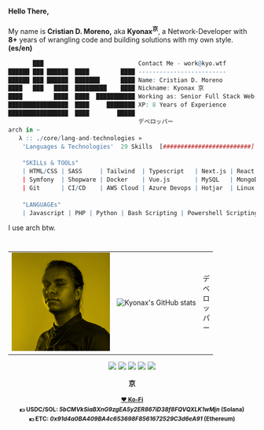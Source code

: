 <!--
*    ___  _______   ___  __  _______
*   / _ \/ __/ _ | / _ \/  |/  / __/
*  / , _/ _// __ |/ // / /|_/ / _/
* /_/|_/___/_/ |_/____/_/  /_/___v1.0
* @kyonax_on_tech
*
* Read-and-Learn about me and my code, all my world
* translated into digital algorithms.
*
* Last Updated: Mar 05 2025
*
* Cristian D. Moreno - Kyonax
* iamkyo@kyo.wtf
-->

#### Hello There,
My name is **Cristian D. Moreno,** aka **Kyonax<sup>京</sup>**, a Network-Developer with **8+** years of wrangling code and building solutions with my own style. **(es/en)**

``` r
       ███                           Contact Me - work@kyo.wtf
██████ ███ ██████  ████         ████ -------------------------
██████ ███ ██████  ███████      ████ Name: Cristian D. Moreno
████   ███   ████  █████████    ████ Nickname: Kyonax 京
████         ████  ████  ███████████ Working as: Senior Full Stack Web-Dev
█████████████████  ████     ████████ XP: 8 Years of Experience
█████████████████  ████        █████ 
                                     デベロッパー
arch in ~ 
   λ :: ./core/lang-and-technologies »
    'Languages & Technologies'  29 Skills  [#########################] loading
    
    "SKILLs & TOOLs"
    | HTML/CSS | SASS     | Tailwind  | Typescript   | Next.js | React.js | Express.js | Node.js   |
    | Symfony  | Shopware | Docker    | Vue.js       | MySQL   | MongoDB  | Grunt.js   | Gulp.js   |
    | Git      | CI/CD    | AWS Cloud | Azure Devops | Hotjar  | Linux    | GA4        | Wordpress |
    
    "LANGUAGEs"
    | Javascript | PHP | Python | Bash Scripting | Powershell Scripting |
```

I use arch btw.

#

<div align="center">
<table>
  <tr>
    <td>
      <img src="https://github.com/Kyonax/Kyonax/blob/master/src/professional_photo.png" width="200"/>
    </td>
    <td>
      <img src="https://github-readme-stats.vercel.app/api?username=Kyonax&theme=great-gatsby" alt="Kyonax's GitHub stats"/>
    </td>
    <td>
      デ<br>ベ<br>ロ<br>ッ<br>パ<br>ー
    </td>
  </tr>
</table>
</div>

<p align="center"> 
  <a href="https://www.reddit.com/user/kyonax_on"><img src="https://img.shields.io/reddit/user-karma/combined/kyonax_on?style=social&logo=reddit&logoColor=%23FFD400"/><a/>
  <img src="https://img.shields.io/github/followers/Kyonax?style=social&logo=github&logoColor=%23FFD400"/>
  <a href="https://twitter.com/kyonax_on_tech"><img src="https://img.shields.io/twitter/url?url=https%3A%2F%2Ftwitter.com%2Fkyonax_on_tech&style=social&logoColor=%23FFD400&label=Twitter"/><a/>
  <a href="https://www.instagram.com/is.kyonax/"><img src="https://img.shields.io/twitter/url?url=https%3A%2F%2Finstagram.com%2Fis.kyonax&style=social&logo=instagram&logoColor=%23FFD400&label=Instagram"/><a/>
  <a href="https://www.linkedin.com/in/kyonax/"><img src="https://img.shields.io/twitter/url?url=https%3A%2F%2Fwww.linkedin.com%2Fin%2Fkyonax%2F&style=social&logo=linkedin&logoColor=%23FFD400&label=Linkedin"/><a/> 
<p/>

<div/>

<p align="center">
<samp>
  <a><strong>京</strong></a>
  <br>
  <br>
  <sup>
    <b>
    <a href="https://ko-fi.com/kyonax_on_tech">❤️ Ko-Fi</a>
    </b>
    <br>
    <b>💵 USDC/SOL: <i>5bCMVkSiaBXnG9zgEA5y2ER867iD38f8FQVQXLK1wMjn</i> (Solana)
    <br>
    <b>💶 ETC:</b> <i>0x91d4a0BA409BA4c653698F8561672529C3d6eA91</i> (Ethereum)
    <br>
  </sup>
</samp>
</p>
<table/>
